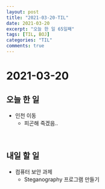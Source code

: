 ```yaml
---
layout: post
title: "2021-03-20-TIL"
date: 2021-03-20
excerpt: "오늘 한 일 65일째"
tags: [TIL, BOJ]
categories: "TIL"
comments: true
---
```


# 2021-03-20

## 오늘 한 일    
- 인천 이동
    - 피곤해 죽겠음..

<br>

## 내일 할 일
- 컴퓨터 보안 과제
    - Steganography 프로그램 만들기

